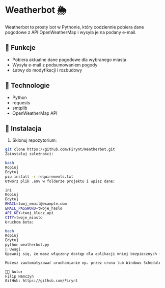 # Weatherbot 🌦️

Weatherbot to prosty bot w Pythonie, który codziennie pobiera dane pogodowe z API OpenWeatherMap i wysyła je na podany e-mail.

## 🔧 Funkcje

- Pobiera aktualne dane pogodowe dla wybranego miasta
- Wysyła e-mail z podsumowaniem pogody
- Łatwy do modyfikacji i rozbudowy

## 🧠 Technologie

- Python
- requests
- smtplib
- OpenWeatherMap API

## 🚀 Instalacja

1. Sklonuj repozytorium:
```bash
git clone https://github.com/Firynt/Weatherbot.git
Zainstaluj zależności:

bash
Kopiuj
Edytuj
pip install -r requirements.txt
Utwórz plik .env w folderze projektu i wpisz dane:

ini
Kopiuj
Edytuj
EMAIL=twoj_email@example.com
EMAIL_PASSWORD=twoje_haslo
API_KEY=twoj_klucz_api
CITY=twoje_miasto
Uruchom bota:

bash
Kopiuj
Edytuj
python weatherbot.py
📌 Uwagi
Upewnij się, że masz włączony dostęp dla aplikacji mniej bezpiecznych (jeśli używasz Gmaila)

Możesz zautomatyzować uruchamianie np. przez crona lub Windows Scheduler

👨‍💻 Autor
Filip Hanczyn
GitHub: https://github.com/Firynt
